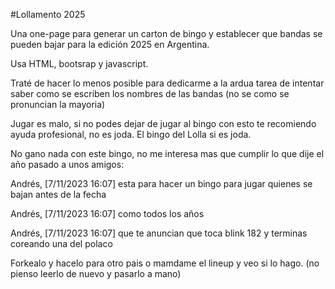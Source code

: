 #Lollamento 2025

Una one-page para generar un carton de bingo y establecer que bandas se pueden bajar para la edición 2025 en Argentina.

Usa HTML, bootsrap y javascript.

Traté de hacer lo menos posible para dedicarme a la ardua tarea de intentar saber como se escriben los nombres de las bandas (no se como se pronuncian la mayoria)

Jugar es malo, si no podes dejar de jugar al bingo con esto te recomiendo ayuda profesional, no es joda. El bingo del Lolla si es joda.

No gano nada con este bingo, no me interesa mas que cumplir lo que dije el año pasado a unos amigos:

Andrés, [7/11/2023 16:07] esta para hacer un bingo para jugar quienes se bajan antes de la fecha

Andrés, [7/11/2023 16:07] como todos los años

Andrés, [7/11/2023 16:07] que te anuncian que toca blink 182 y terminas coreando una del polaco

Forkealo y hacelo para otro pais o mamdame el lineup y veo si lo hago. (no pienso leerlo de nuevo y pasarlo a mano)